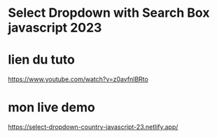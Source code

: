 # Select Dropdown with Search Box javascript 2023



# lien du tuto
https://www.youtube.com/watch?v=z0avfnlBRto


# mon live demo
https://select-dropdown-country-javascript-23.netlify.app/

